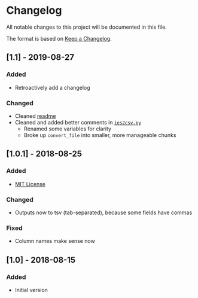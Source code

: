 # Changelog
All notable changes to this project will be documented in this file.

The format is based on [Keep a Changelog](https://keepachangelog.com/en/1.0.0/).

## [1.1] - 2019-08-27
### Added
- Retroactively add a changelog

### Changed
- Cleaned [readme](README.md)
- Cleaned and added better comments in [`ies2csv.py`](ies2csv.py)
    - Renamed some variables for clarity
    - Broke up `convert_file` into smaller, more manageable chunks

## [1.0.1] - 2018-08-25
### Added
- [MIT License](LICENSE)

### Changed
- Outputs now to tsv (tab-separated), because some fields have commas

### Fixed
- Column names make sense now

## [1.0] - 2018-08-15
### Added
- Initial version
